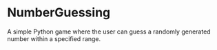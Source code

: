 # NumberGuessing
A simple Python game where the user can guess a randomly generated number within a specified range.
